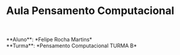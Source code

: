 # Aula Pensamento Computacional

</br>
</br>**Aluno**: *Felipe Rocha Martins*
</br>**Turma**: *Pensamento Computacional TURMA B*
